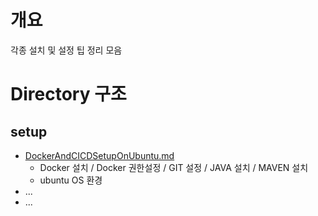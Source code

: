# 개요
각종 설치 및 설정 팁 정리 모음

# Directory 구조
## setup
- [DockerAndCICDSetupOnUbuntu.md](./setup/DockerAndCICDSetupOnUbuntu.md)
  - Docker 설치 / Docker 권한설정 / GIT 설정 / JAVA 설치 / MAVEN 설치
  - ubuntu OS 환경
- ...
- ...
